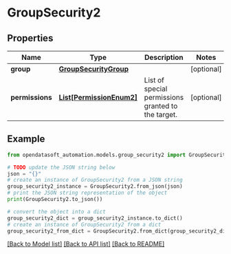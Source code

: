 # GroupSecurity2


## Properties

Name | Type | Description | Notes
------------ | ------------- | ------------- | -------------
**group** | [**GroupSecurityGroup**](GroupSecurityGroup.md) |  | [optional] 
**permissions** | [**List[PermissionEnum2]**](PermissionEnum2.md) | List of special permissions granted to the target. | [optional] 

## Example

```python
from opendatasoft_automation.models.group_security2 import GroupSecurity2

# TODO update the JSON string below
json = "{}"
# create an instance of GroupSecurity2 from a JSON string
group_security2_instance = GroupSecurity2.from_json(json)
# print the JSON string representation of the object
print(GroupSecurity2.to_json())

# convert the object into a dict
group_security2_dict = group_security2_instance.to_dict()
# create an instance of GroupSecurity2 from a dict
group_security2_from_dict = GroupSecurity2.from_dict(group_security2_dict)
```
[[Back to Model list]](../README.md#documentation-for-models) [[Back to API list]](../README.md#documentation-for-api-endpoints) [[Back to README]](../README.md)


